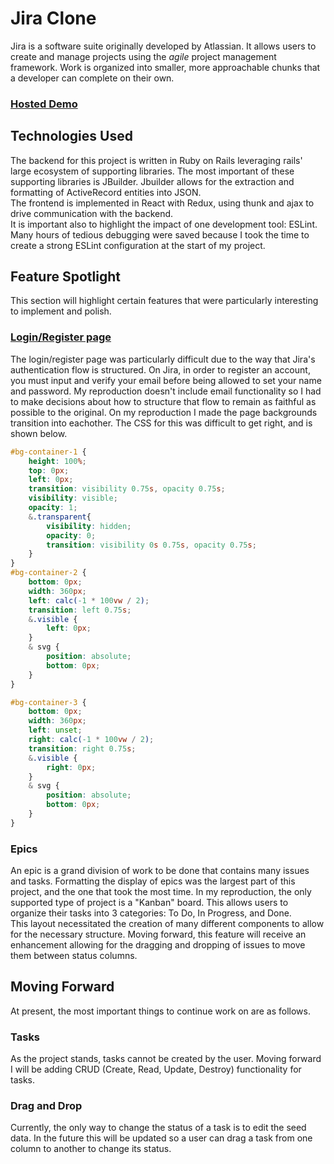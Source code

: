 # Jira Clone

Jira is a software suite originally developed by Atlassian. It allows users to create and manage projects using the *agile* project management framework. Work is organized into smaller, more approachable chunks that a developer can complete on their own.

### [Hosted Demo](jira-clone.christopher-trent.com)

## Technologies Used
The backend for this project is written in Ruby on Rails leveraging rails' large ecosystem of supporting libraries. The most important of these supporting libraries is JBuilder. Jbuilder allows for the extraction and formatting of ActiveRecord entities into JSON.  
The frontend is implemented in React with Redux, using thunk and ajax to drive communication with the backend.  
It is important also to highlight the impact of one development tool: ESLint. Many hours of tedious debugging were saved because I took the time to create a strong ESLint configuration at the start of my project.

## Feature Spotlight
This section will highlight certain features that were particularly interesting to implement and polish.
### [Login/Register page](https://github.com/ChristopherJTrent/Jira_Clone/blob/main/frontend/src/pages/session.jsx)
The login/register page was particularly difficult due to the way that Jira's authentication flow is structured. On Jira, in order to register an account, you must input and verify your email before being allowed to set your name and password. My reproduction doesn't include email functionality so I had to make decisions about how to structure that flow to remain as faithful as possible to the original. On my reproduction I made the page backgrounds transition into eachother. The CSS for this was difficult to get right, and is shown below.
```css
#bg-container-1 {
	height: 100%;
	top: 0px;
	left: 0px;
	transition: visibility 0.75s, opacity 0.75s;
	visibility: visible;
	opacity: 1;
	&.transparent{
		visibility: hidden;
		opacity: 0;
		transition: visibility 0s 0.75s, opacity 0.75s;
	}
}
#bg-container-2 {
	bottom: 0px;
	width: 360px;
	left: calc(-1 * 100vw / 2);
	transition: left 0.75s;
	&.visible {
		left: 0px;
	}
	& svg {
		position: absolute;
		bottom: 0px;
	}
}

#bg-container-3 {
	bottom: 0px;
	width: 360px;
	left: unset;
	right: calc(-1 * 100vw / 2);
	transition: right 0.75s;
	&.visible {
		right: 0px;
	}
	& svg {
		position: absolute;
		bottom: 0px;
	}
}
```

### Epics
An epic is a grand division of work to be done that contains many issues and tasks. Formatting the display of epics was the largest part of this project, and the one that took the most time. In my reproduction, the only supported type of project is a "Kanban" board. This allows users to organize their tasks into 3 categories: To Do, In Progress, and Done.  
This layout necessitated the creation of many different components to allow for the necessary structure. Moving forward, this feature will receive an enhancement allowing for the dragging and dropping of issues to move them between status columns.

## Moving Forward
At present, the most important things to continue work on are as follows.

### Tasks
As the project stands, tasks cannot be created by the user. Moving forward I will be adding CRUD (Create, Read, Update, Destroy) functionality for tasks. 

### Drag and Drop
Currently, the only way to change the status of a task is to edit the seed data. In the future this will be updated so a user can drag a task from one column to another to change its status.
